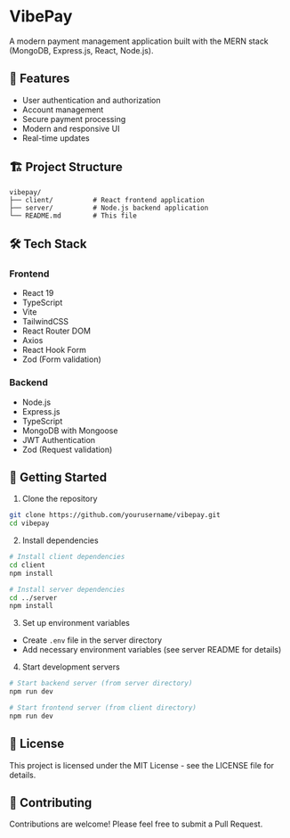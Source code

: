 # VibePay

A modern payment management application built with the MERN stack (MongoDB, Express.js, React, Node.js).

## 🚀 Features

- User authentication and authorization
- Account management
- Secure payment processing
- Modern and responsive UI
- Real-time updates

## 🏗️ Project Structure

```
vibepay/
├── client/          # React frontend application
├── server/          # Node.js backend application
└── README.md        # This file
```

## 🛠️ Tech Stack

### Frontend

- React 19
- TypeScript
- Vite
- TailwindCSS
- React Router DOM
- Axios
- React Hook Form
- Zod (Form validation)

### Backend

- Node.js
- Express.js
- TypeScript
- MongoDB with Mongoose
- JWT Authentication
- Zod (Request validation)

## 🚀 Getting Started

1. Clone the repository

```bash
git clone https://github.com/yourusername/vibepay.git
cd vibepay
```

2. Install dependencies

```bash
# Install client dependencies
cd client
npm install

# Install server dependencies
cd ../server
npm install
```

3. Set up environment variables

- Create `.env` file in the server directory
- Add necessary environment variables (see server README for details)

4. Start development servers

```bash
# Start backend server (from server directory)
npm run dev

# Start frontend server (from client directory)
npm run dev
```

## 📝 License

This project is licensed under the MIT License - see the LICENSE file for details.

## 👥 Contributing

Contributions are welcome! Please feel free to submit a Pull Request.

